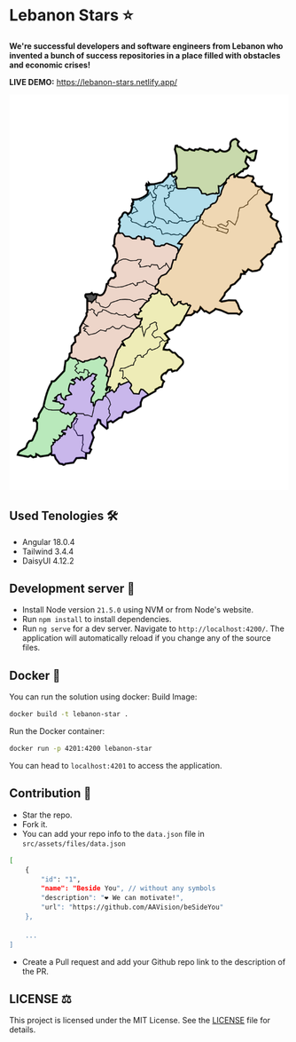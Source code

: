 # Lebanon Stars :star:

**We're successful developers and software engineers from Lebanon who invented a bunch of success repositories in a place filled with obstacles and economic crises!**

**LIVE DEMO:** https://lebanon-stars.netlify.app/

<p align="center">
  <img src="https://github.com/AAVision/lebanon-stars/blob/37063f85b391caeb19cf102b943da84cb5518a85/src/assets/images/lebanon.svg" />
</p>


## Used Tenologies :hammer_and_wrench:
- Angular 18.0.4 
- Tailwind 3.4.4
- DaisyUI 4.12.2

## Development server :rocket:

- Install Node version `21.5.0` using NVM or from Node's website.
- Run `npm install` to install dependencies.
- Run `ng serve` for a dev server. Navigate to `http://localhost:4200/`. The application will automatically reload if you change any of the source files.

## Docker :whale:

You can run the solution using docker:
Build Image:
```bash
docker build -t lebanon-star .
```

Run the Docker container:
```bash
docker run -p 4201:4200 lebanon-star
```

You can head to `localhost:4201` to access the application.


## Contribution :rotating_light:

- Star the repo.
- Fork it.
- You can add your repo info to the `data.json` file in `src/assets/files/data.json`
```bash
[
    {
        "id": "1",
        "name": "Beside You", // without any symbols
        "description": "❤️ We can motivate!",
        "url": "https://github.com/AAVision/beSideYou"
    },

    ...
]

```
- Create a Pull request and add your Github repo link to the description of the PR.

## LICENSE :balance_scale:

This project is licensed under the MIT License. See the [LICENSE](https://github.com/AAVision/lebanon-stars/blob/main/LICENSE) file for details.
